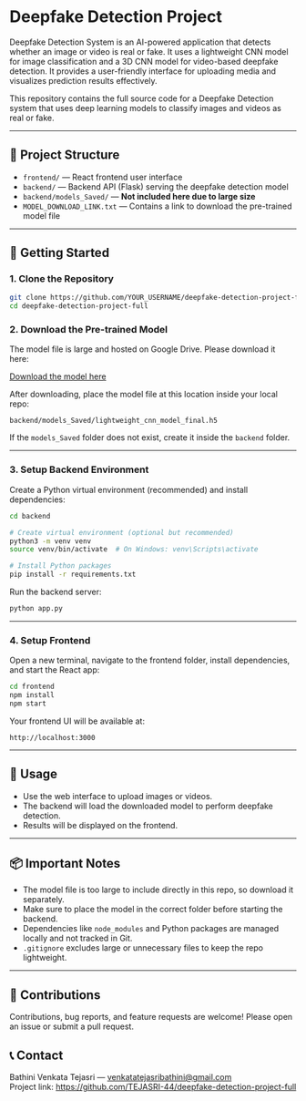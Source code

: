# Deepfake Detection Project
Deepfake Detection System is an AI-powered application that detects whether an image or video is real or fake. It uses a lightweight CNN model for image classification and a 3D CNN model for video-based deepfake detection. 
It provides a user-friendly interface for uploading media and visualizes prediction results effectively.

This repository contains the full source code for a Deepfake Detection system that uses deep learning models to classify images and videos as real or fake.

---

## 📂 Project Structure

- `frontend/` — React frontend user interface  
- `backend/` — Backend API (Flask) serving the deepfake detection model  
- `backend/models_Saved/` — **Not included here due to large size**  
- `MODEL_DOWNLOAD_LINK.txt` — Contains a link to download the pre-trained model file

---

## 🚀 Getting Started

### 1. Clone the Repository

```bash
git clone https://github.com/YOUR_USERNAME/deepfake-detection-project-full.git
cd deepfake-detection-project-full
```

### 2. Download the Pre-trained Model

The model file is large and hosted on Google Drive. Please download it here:

[Download the model here](https://drive.google.com/file/d/1QwbC68_iLtF9IHJG27gFU_f8TGm65YiM/view?usp=sharing)

After downloading, place the model file at this location inside your local repo:

```
backend/models_Saved/lightweight_cnn_model_final.h5
```

If the `models_Saved` folder does not exist, create it inside the `backend` folder.

---

### 3. Setup Backend Environment

Create a Python virtual environment (recommended) and install dependencies:

```bash
cd backend

# Create virtual environment (optional but recommended)
python3 -m venv venv
source venv/bin/activate  # On Windows: venv\Scripts\activate

# Install Python packages
pip install -r requirements.txt
```

Run the backend server:

```bash
python app.py
```

---

### 4. Setup Frontend

Open a new terminal, navigate to the frontend folder, install dependencies, and start the React app:

```bash
cd frontend
npm install
npm start
```

Your frontend UI will be available at:

```
http://localhost:3000
```

---

## 🔧 Usage

- Use the web interface to upload images or videos.
- The backend will load the downloaded model to perform deepfake detection.
- Results will be displayed on the frontend.

---

## 📦 Important Notes

- The model file is too large to include directly in this repo, so download it separately.
- Make sure to place the model in the correct folder before starting the backend.
- Dependencies like `node_modules` and Python packages are managed locally and not tracked in Git.
- `.gitignore` excludes large or unnecessary files to keep the repo lightweight.

---

## 🤝 Contributions

Contributions, bug reports, and feature requests are welcome! Please open an issue or submit a pull request.

## 📞 Contact

Bathini Venkata Tejasri — venkatatejasribathini@gmail.com  
Project link: https://github.com/TEJASRI-44/deepfake-detection-project-full
